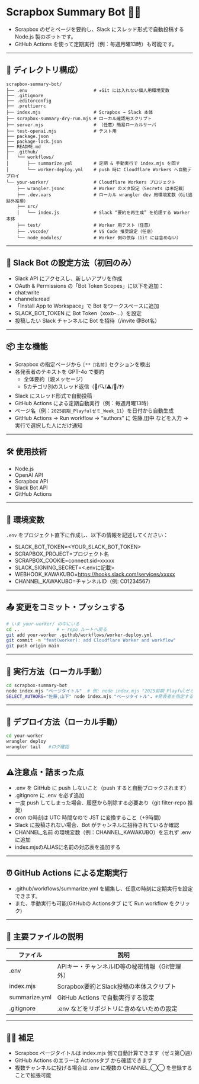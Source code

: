 # Scrapbox Summary Bot 🤖📝
- Scrapbox のゼミページを要約し、Slack にスレッド形式で自動投稿する Node.js 製のボットです。
- GitHub Actions を使って定期実行（例：毎週月曜13時）も可能です。

---

## 📂 ディレクトリ構成）

```
scrapbox-summary-bot/
├── .env                         # ★Git には入れない個人用環境変数
├── .gitignore
├── .editorconfig
├── .prettierrc
├── index.mjs                    # Scrapbox → Slack 本体
├── scrapbox-summary-dry-run.mjs # ローカル確認用スクリプト
├── server.mjs                   # （任意）簡易ローカルサーバ
├── test-openai.mjs              # テスト用
├── package.json
├── package-lock.json
├── README.md
├── .github/
│   └── workflows/
│       ├── summarize.yml        # 定期 & 手動実行で index.mjs を回す
│       └── worker-deploy.yml    # push 時に Cloudflare Workers へ自動デプロイ
└── your-worker/                 # Cloudflare Workers プロジェクト
    ├── wrangler.jsonc           # Worker のメタ設定（Secrets は未記載）
    ├── .dev.vars                # ローカル wrangler dev 用環境変数（Git追跡外推奨）
    ├── src/
    │   └── index.js             # Slack “要約を再生成” を処理する Worker 本体
    ├── test/                    # Worker 用テスト（任意）
    ├── .vscode/                 # VS Code 推奨設定（任意）
    └── node_modules/            # Worker 側の依存（Git には含めない）

```

---

## 🤖 Slack Bot の設定方法（初回のみ）
- Slack API にアクセスし、新しいアプリを作成
- OAuth & Permissions の「Bot Token Scopes」に以下を追加：
- chat:write
- channels:read
- 「Install App to Workspace」で Bot をワークスペースに追加
- SLACK_BOT_TOKEN に Bot Token（xoxb-...）を設定
- 投稿したい Slack チャンネルに Bot を招待（/invite @Bot名）

---

## 📦 主な機能

- Scrapbox の指定ページから `[** 🎤名前]` セクションを検出
- 各発表者のテキストを GPT-4o で要約
  - 全体要約（親メッセージ）
  - 5カテゴリ別のスレッド返信（👏/🔍/⚠/🚧/❓）
- Slack にスレッド形式で自動投稿
- GitHub Actions による定期自動実行（例：毎週月曜13時）
- ページ名（例：`2025前期_Playfulゼミ_Week_11`）を日付から自動生成
- GitHub Actions → Run workflow → “authors” に 佐藤,田中 などを入力 → 実行で選択した人にだけ通知

---

## 🛠 使用技術

- Node.js
- OpenAI API
- Scrapbox API
- Slack Bot API
- GitHub Actions

---

## 📝 環境変数
`.env` をプロジェクト直下に作成し、以下の情報を記述してください：
- SLACK_BOT_TOKEN=<YOUR_SLACK_BOT_TOKEN>
- SCRAPBOX_PROJECT=プロジェクト名
- SCRAPBOX_COOKIE=connect.sid=xxxxx
- SLACK_SIGNING_SECRET=<.envに記載>
- WEBHOOK_KAWAKUBO=https://hooks.slack.com/services/xxxxx
- CHANNEL_KAWAKUBO=チャンネルID（例: C01234567）


---

## 📤 変更をコミット・プッシュする

```bash
# いま your-worker/ の中にいる
cd ..              # ← repo ルートへ戻る
git add your-worker .github/workflows/worker-deploy.yml
git commit -m "feat(worker): add Cloudflare Worker and workflow"
git push origin main


```

---

## 🚀 実行方法（ローカル手動）

```bash
cd scrapbox-summary-bot
node index.mjs "ページタイトル"  # 例: node index.mjs "2025前期_Playfulゼミ_Week_XX"
SELECT_AUTHORS="佐藤,山下" node index.mjs "ページタイトル". #発表者を指定する場合

```

---

## 🚀 デプロイ方法（ローカル手動）

```bash
cd your-worker
wrangler deploy
wrangler tail   #ログ確認

```

---

## ⚠️注意点・詰まった点
- .env を GitHub に push しないこと（push すると自動ブロックされます）
- .gitignore に .env を必ず追加
- 一度 push してしまった場合、履歴から削除する必要あり（git filter-repo 推奨）
- cron の時刻は UTC 時間なので JST に変換すること（+9時間）
- Slack に投稿されない場合、Bot がチャンネルに招待されているか確認
- CHANNEL_名前 の環境変数（例：CHANNEL_KAWAKUBO）を忘れず .env に追加
- index.mjsのALIASに名前の対応表を追加する

---

## ⏰ GitHub Actions による定期実行
- .github/workflows/summarize.yml を編集し、任意の時刻に定期実行を設定できます。
- また、手動実行も可能(GitHubの Actionsタブ にて Run workflow をクリック)

---

## 📘 主要ファイルの説明

| ファイル | 説明 |
----|----
| .env | APIキー・チャンネルID等の秘密情報（Git管理外） |
| index.mjs | Scrapbox要約とSlack投稿の本体スクリプト |
| summarize.yml | GitHub Actions で自動実行する設定 |
| .gitignore | .env などをリポジトリに含めないための設定 |


---

## 🙋‍♂️ 補足

- Scrapbox ページタイトルは index.mjs 側で自動計算できます（ゼミ第〇週）
- GitHub Actions のエラーは Actionsタブ から確認できます
- 複数チャンネルに投げる場合は .env に複数の CHANNEL_◯◯ を登録することで拡張可能



